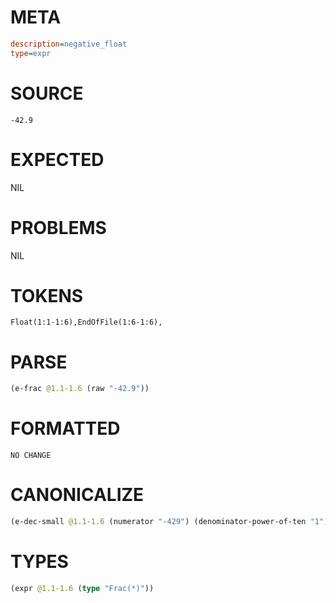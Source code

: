 # META
~~~ini
description=negative_float
type=expr
~~~
# SOURCE
~~~roc
-42.9
~~~
# EXPECTED
NIL
# PROBLEMS
NIL
# TOKENS
~~~zig
Float(1:1-1:6),EndOfFile(1:6-1:6),
~~~
# PARSE
~~~clojure
(e-frac @1.1-1.6 (raw "-42.9"))
~~~
# FORMATTED
~~~roc
NO CHANGE
~~~
# CANONICALIZE
~~~clojure
(e-dec-small @1.1-1.6 (numerator "-429") (denominator-power-of-ten "1") (value "-42.9"))
~~~
# TYPES
~~~clojure
(expr @1.1-1.6 (type "Frac(*)"))
~~~
